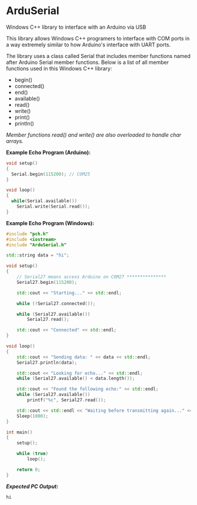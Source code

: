 # ArduSerial
Windows C++ library to interface with an Arduino via USB

This library allows Windows C++ programers to interface with COM ports in a way extremely similar to how Arduino's interface with UART ports.

The library uses a class called Serial that includes member functions named after Arduino Serial member functions. Below is a list of all member functions used in this Windows C++ library:
- begin()
- connected()
- end()
- available()
- read()
- write()
- print()
- println()

*Member functions read() and write() are also overloaded to handle char arrays.*


**Example Echo Program (Arduino):**
```c++
void setup()
{
  Serial.begin(115200); // COM25
}

void loop()
{
  while(Serial.available())
    Serial.write(Serial.read());
}
```

**Example Echo Program (Windows):**
```c++
#include "pch.h"
#include <iostream>
#include "ArduSerial.h"

std::string data = "hi";

void setup()
{
	// Serial27 means access Arduino on COM27 ***************
	Serial27.begin(115200);

	std::cout << "Starting..." << std::endl;

	while (!Serial27.connected());

	while (Serial27.available())
		Serial27.read();

	std::cout << "Connected" << std::endl;
}

void loop()
{
	std::cout << "Sending data: " << data << std::endl;
	Serial27.println(data);

	std::cout << "Looking for echo..." << std::endl;
	while (Serial27.available() < data.length());

	std::cout << "Found the following echo:" << std::endl;
	while (Serial27.available())
		printf("%c", Serial27.read());

	std::cout << std::endl << "Waiting before transmitting again..." << std::endl;
	Sleep(1000);
}

int main()
{
	setup();

	while (true)
		loop();

	return 0;
}
```

***Expected PC Output:***
```
hi

```
